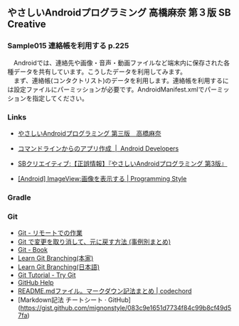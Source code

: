 ## やさしいAndroidプログラミング 高橋麻奈 第３版 SB Creative
### Sample015 連絡帳を利用する p.225
　Androidでは、連絡先や画像・音声・動画ファイルなど端末内に保存された各種データを共有しています。こうしたデータを利用してみます。  
　まず、連絡帳(コンタクトリスト)のデータを利用します。連絡帳を利用するには設定ファイルにパーミッションが必要です。AndroidManifest.xmlでパーミッションを指定してください。

### Links
- [やさしいAndroidプログラミング  第三版　高橋麻奈](http://mana.on.coocan.jp/yasaa.html,favicon)
- [コマンドラインからのアプリ作成  |  Android Developers](https://developer.android.com/studio/build/building-cmdline?hl=ja,favicon)
- [SBクリエイティブ:【正誤情報】『やさしいAndroidプログラミング 第3版』](https://www.sbcr.jp/support/14003.html,favicon)

- [[Android] ImageView:画像を表示する | Programming Style](http://www.programing-style.com/android/android-api/android-imageview/,favicon)

### Gradle

### Git
- [Git - リモートでの作業](https://git-scm.com/book/ja/v1/Git-%E3%81%AE%E5%9F%BA%E6%9C%AC-%E3%83%AA%E3%83%A2%E3%83%BC%E3%83%88%E3%81%A7%E3%81%AE%E4%BD%9C%E6%A5%AD)
- [Git で変更を取り消して、元に戻す方法 (事例別まとめ)](http://www-creators.com/archives/1290)
- [Git - Book](https://git-scm.com/book/ja/v1/)
- [Learn Git Branching(本家)](http://learngitbranching.js.org/)
- [Learn Git Branching(日本語)](http://k.swd.cc/learnGitBranching-ja/)
- [Git Tutorial - Try Git](https://try.github.io/levels/1/challenges/1)
- [GitHub Help](https://help.github.com/categories/writing-on-github/)
- [README.mdファイル。マークダウン記法まとめ | codechord](http://codechord.com/2012/01/readme-markdown/)
- [Markdown記法 チートシート · GitHub] (https://gist.github.com/mignonstyle/083c9e1651d7734f84c99b8cf49d57fa)
